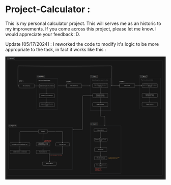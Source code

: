 # Project-Calculator : 

This is my personal calculator project. This will serves me as an historic to my improvements. 
If you come across this project, please let me know. I would appreciate your feedback :D.

Update [05/17/2024] : 
I reworked the code to modify it's logic to be more appropriate to the task, in fact it works like this : 

<img src="./resources/program-logic.png" alt="Calculator logic">